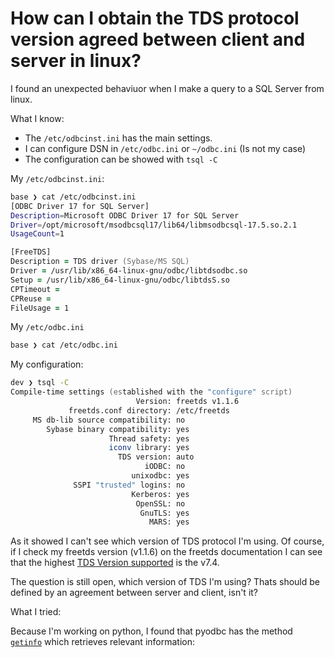 # How can I obtain the TDS protocol version agreed between client and server in linux?

I found an unexpected behaviuor when I make a query to a SQL Server from linux.

What I know:

* The `/etc/odbcinst.ini` has the main settings.
* I can configure DSN in `/etc/odbc.ini` or `~/odbc.ini` (Is not my case)
* The configuration can be showed with `tsql -C`


My `/etc/odbcinst.ini`:

```zsh
base ❯ cat /etc/odbcinst.ini
[ODBC Driver 17 for SQL Server]
Description=Microsoft ODBC Driver 17 for SQL Server
Driver=/opt/microsoft/msodbcsql17/lib64/libmsodbcsql-17.5.so.2.1
UsageCount=1

[FreeTDS]
Description = TDS driver (Sybase/MS SQL)
Driver = /usr/lib/x86_64-linux-gnu/odbc/libtdsodbc.so
Setup = /usr/lib/x86_64-linux-gnu/odbc/libtdsS.so
CPTimeout =
CPReuse =
FileUsage = 1
```

My `/etc/odbc.ini`

```zsh
base ❯ cat /etc/odbc.ini

```

My configuration:

```zsh
dev ❯ tsql -C
Compile-time settings (established with the "configure" script)
                            Version: freetds v1.1.6
             freetds.conf directory: /etc/freetds
     MS db-lib source compatibility: no
        Sybase binary compatibility: yes
                      Thread safety: yes
                      iconv library: yes
                        TDS version: auto
                              iODBC: no
                           unixodbc: yes
              SSPI "trusted" logins: no
                           Kerberos: yes
                            OpenSSL: no
                             GnuTLS: yes
                               MARS: yes


```

As it showed I can't see which version of TDS protocol I'm using. Of course, if
I check my freetds version (v1.1.6) on the freetds documentation I can see that 
the highest
[TDS Version supported](https://www.freetds.org/userguide/choosingtdsprotocol.htm)
is the v7.4.

The question is still open, which version of TDS I'm using? Thats should be
defined by an agreement between server and client, isn't it?

What I tried:

Because I'm working on python, I found that pyodbc has the method
[`getinfo`](https://github.com/mkleehammer/pyodbc/wiki/Connection#getinfo)
which retrieves relevant information:



```

```
